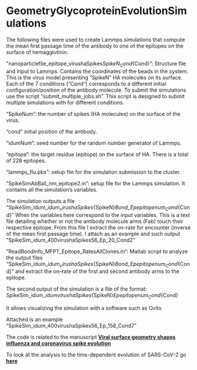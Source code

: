 # GeometryGlycoproteinEvolutionSimulations


The following files were used to create Lammps simulations that compute the mean first passage time of the antibody to one of the epitopes on the surface of hemagglutinin.

“nanoparticlefile_epitope_virushaSpikes${ SpikeN}_Cond${Cond}”: Structure file and input to Lammps. Contains the coordinates of the beads in the system. This is the virus model presenting “SpikeN” HA molecules on its surface. Each of the 7 conditions (“Cond”) corresponds to a different initial configuration/position of the antibody molecule.
To submit the simulations use the script “submit_multiple_jobs.sh”. This script is designed to submit multiple simulations with for different conditions.

“SpikeNum”: the number of spikes (HA molecules) on the surface of the virus.

“cond” initial position of the antibody.

“idumNum”: seed number for the random number generator of Lammps.

“epitope”: the target residue (epitope) on the surface of HA. There is a total of 228 epitopes.

“lammps_flu.pbs”: setup file for the simulation submission to the cluster.

“SpikeSimAbBall_nm_epitope2.in”: setup file for the Lammps simulation. It contains all the simulation’s variables.

The simulation outputs a file “SpikeSim_idum_${idum}_virushaSpikes${SpikeN}_Bond_Ep_${epitopenum}_Cond${Cond}”
When the variables here correspond to the input variables. This is a text file detailing whether or not the antibody molecule arms (Fab) touch their respective epitope. From this file I extract the on-rate for encounter (inverse of the mean first passage time). I attach as an example and such output “SpikeSim_idum_400virushaSpikes56_Ep_20_Cond2”

“ReadBondInfo_MFPT_Epitope_RatesAllClones.m”: Matlab script to analyze the output files “SpikeSim_idum_${idum}_virushaSpikes${SpikeN}_Bond_Ep_${epitopenum}_Cond${Cond}” and extract the on-rate of the first and second antibody arms to the epitope.

The second output of the simulation is a file of the format:
SpikeSim_idum_${idum}virushaSpikes${SpikeN}_Ep_${epitopenum}_Cond${Cond}

It allows visualizing the simulation with a software such as Ovito

Attached is an example “SpikeSim_idum_400virushaSpikes56_Ep_158_Cond7”


The code is related to the manuscript [**Viral surface geometry shapes influenza and coronavirus spike evolution**](https://www.biorxiv.org/content/10.1101/2020.10.20.347641v1)

To look at the analysis to the time-dependent evolution of SARS-CoV-2 go [**here**](https://amitaiassaf.github.io/SpikeGeometry/SARSCoV2EvoT.html)
